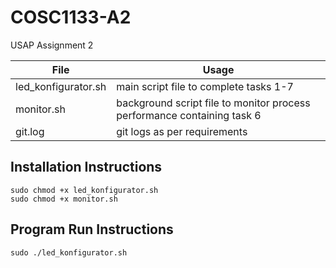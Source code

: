 # COSC1133-A2
USAP Assignment 2


File | Usage
------------ | -------------
led_konfigurator.sh | main script file to complete tasks 1-7
monitor.sh | background script file to monitor process performance containing task 6
git.log | git logs as per requirements

## Installation Instructions
```
sudo chmod +x led_konfigurator.sh
sudo chmod +x monitor.sh 
```

## Program Run Instructions
```
sudo ./led_konfigurator.sh
```
